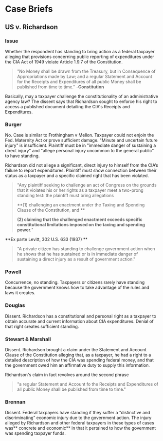 # Case Briefs

## US v. Richardson

### Issue

Whether the respondent has standing to bring action as a federal taxpayer alleging that provisions concerning public reporting of expenditures under the CIA Act of 1949 violate Article 1.9.7 of the Constitution.&#x20;

> "No Money shall be drawn from the Treasury, but in Consequence of Appropriations made by Law; and a regular Statement and Account for the Receipts and Expenditures of all public Money shall be published from time to time." -**Constitution**

Basically, may a taxpayer challenge the constitutionality of an administrative agency law? The dissent says that Richardson sought to enforce his right to access a published document detailing the CIA's Receipts and Expenditures.

### Burger

No. Case is similar to Frothingham v Mellon. Taxpayer could not enjoin the Fed. Maternity Act or prove sufficient damage. "Minute and uncertain future injury" is insufficient. Plaintiff must be in "immediate danger of sustaining a direct injury" and "allege personal injury uncommon to the general public" to have standing.

Richardson did not allege a significant, direct injury to himself from the CIA’s failure to report expenditures. Plaintiff must show connection between their status as a taxpayer and a specific claimed right that has been violated.&#x20;

> "Any plaintiff seeking to challenge an act of Congress on the grounds that it violates his or her rights as a taxpayer meet a two-prong standing test: the plaintiff must bring allegations&#x20;
>
> **(1) challenging an enactment under the Taxing and Spending Clause of the Constitution, and **
>
> **(2) claiming that the challenged enactment exceeds specific constitutional limitations imposed on the taxing and spending power.**"

**Ex parte Levitt, 302 U.S. 633 (1937) **

> "A private citizen has standing to challenge government action when he shows that he has sustained or is in immediate danger of sustaining a direct injury as a result of government action."

### Powell

Concurrence, no standing. Taxpayers or citizens rarely have standing because the government knows how to take advantage of the rules and laws it creates.&#x20;

### Douglas

Dissent. Richardson has a constitutional and personal right as a taxpayer to obtain accurate and current information about CIA expenditures. Denial of that right creates sufficient standing.&#x20;

### Stewart & Marshall

Dissent. Richardson brought a claim under the Statement and Account Clause of the Constitution alleging that, as a taxpayer, he had a right to a detailed description of how the CIA was spending federal money, and that the government owed him an affirmative duty to supply this information.

Richardson's claim in fact revolves around the second phrase

> "a regular Statement and Account fo the Receipts and Expenditures of all public Money shall be published from time to time."

### Brennan

Dissent. Federal taxpayers have standing if they suffer a “distinctive and discriminating” economic injury due to the government action. The injury alleged by Richardson and other federal taxpayers in these types of cases was** concrete and economic** in that it pertained to how the government was spending taxpayer funds.



